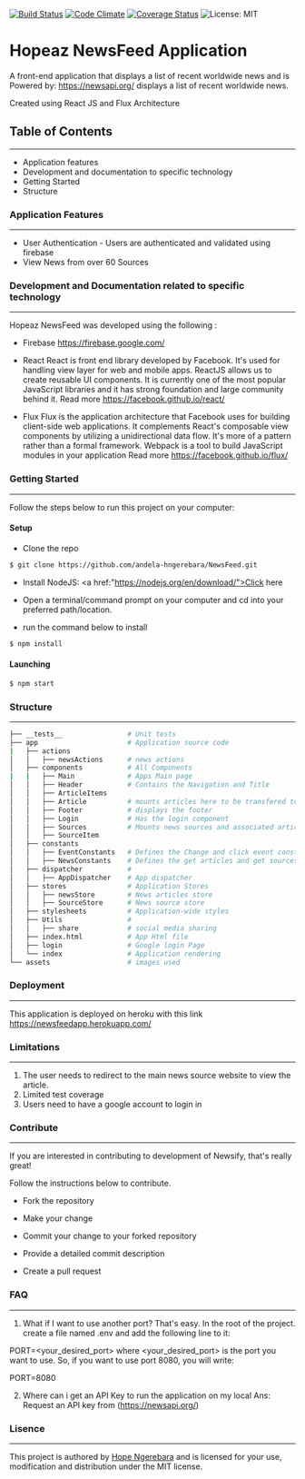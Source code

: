 [![Build Status](https://travis-ci.org/andela-hngerebara/NewsFeed.svg?branch=develop)](https://travis-ci.org/andela-hngerebara/NewsFeed)
[![Code Climate](https://codeclimate.com/github/codeclimate/codeclimate/badges/gpa.svg)](https://codeclimate.com/github/codeclimate/codeclimate)
[![Coverage Status](https://coveralls.io/repos/github/andela-hngerebara/NewsFeed/badge.svg?branch=develop)](https://coveralls.io/github/andela-hngerebara/NewsFeed?branch=develop)
![License: MIT](https://img.shields.io/badge/License-MIT-blue.svg)


# Hopeaz NewsFeed Application 

A front-end application that displays a list of recent worldwide news and is Powered by: https://newsapi.org/  displays a list of recent worldwide news.

Created using React JS and Flux Architecture

## Table of Contents
------------------------------------------------------------------------------
* Application features
* Development and documentation to specific technology
* Getting Started
* Structure



### Application Features
---------------------------------------------------------------------------------------------------------------------------
* User Authentication - Users are authenticated and validated using firebase 
* View News from over 60 Sources

### Development and Documentation related to specific technology
-------------------------------------------------------------------------------------------------------------------------
Hopeaz NewsFeed was developed using the following :

* Firebase 
https://firebase.google.com/

* React 
React is front end library developed by Facebook. It's used for handling view layer for web and mobile apps. ReactJS allows us to create reusable UI components. It is currently one of the most popular JavaScript libraries and it has strong foundation and large community behind it. 
Read more https://facebook.github.io/react/

* Flux
Flux is the application architecture that Facebook uses for building client-side web applications. It complements React's composable view components by utilizing a unidirectional data flow. It's more of a pattern rather than a formal framework.
Webpack is a tool to build JavaScript modules in your application
Read more https://facebook.github.io/flux/


### Getting Started
---------------------------------------------------------------------------------------------------------------------------
Follow the steps below to run this project on your computer:
#### Setup
* Clone the repo 

```sh
$ git clone https://github.com/andela-hngerebara/NewsFeed.git
```

* Install NodeJS:  <a href:"https://nodejs.org/en/download/">Click here</a>


* Open a terminal/command prompt on your computer and cd into your preferred path/location.

* run the command below to install
```sh
$ npm install
```

#### Launching
```sh
$ npm start
```

### Structure
---------------------------------------------------------------------------------------------------------------------------
```sh
├── __tests__                # Unit tests
├── app                      # Application source code
|   ├── actions          
│   │   ├── newsActions      # news actions      
│   ├── components           # All Components
|   |   ├── Main             # Apps Main page
│   │   ├── Header           # Contains the Navigation and Title
│   │   ├── ArticleItems     
│   │   ├── Article          # mounts articles here to be transfered to the sources component 
│   │   ├── Footer           # displays the footer
│   │   ├── Login            # Has the login component
│   │   ├── Sources          # Mounts news sources and associated articles
│   │   ├── SourceItem         
│   ├── constants            
│   │   ├── EventConstants   # Defines the Change and click event constants
│   │   ├── NewsConstants    # Defines the get articles and get sources constants
│   ├── dispatcher           # 
│   │   ├── AppDispatcher    # App dispatcher
│   ├── stores               # Application Stores
│   │   ├── newsStore        # News articles store
│   │   ├── SourceStore      # News source store
│   ├── stylesheets          # Application-wide styles 
│   ├── Utils                # 
│   │   ├── share            # social media sharing
│   ├── index.html           # App Html file
│   ├── login                # Google login Page
│   └── index                # Application rendering
└── assets                   # images used
```

### Deployment
------------------------------------------------------------------------------------
This application is deployed on heroku with this link https://newsfeedapp.herokuapp.com/

### Limitations
------------------------------------------------------------------------------------
1. The user needs to redirect to the main news source website to view the article.
2. Limited test coverage
3. Users need to have a google account to login in


### Contribute
---------------------------------------------------------------------------------------------------------------------------

If you are interested in contributing to development of Newsify, that's really great!

Follow the instructions below to contribute.

* Fork the repository

* Make your change

* Commit your change to your forked repository

* Provide a detailed commit description

* Create a pull request

### FAQ
----------------------------------------------------------------------------------------------------------------------

1. What if I want to use another port?
That's easy. In the root of the project. create a file named .env and add the following line to it:

PORT=<your_desired_port>
where <your_desired_port> is the port you want to use. So, if you want to use port 8080, you will write:

PORT=8080

2. Where can i get an API Key to run the application on my local 
Ans: Request an API key from (https://newsapi.org/)

### Lisence
----------------------------------------------------------------------------------------------------------------------

This project is authored by <a href="https://google.com/search?q=Hope+Ngerebara">Hope Ngerebara</a> and is licensed for your use, modification and distribution under the MIT license. 



